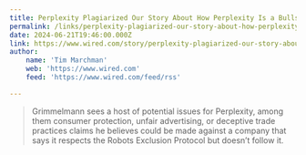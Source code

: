 ```yaml
---
title: Perplexity Plagiarized Our Story About How Perplexity Is a Bullshit Machine
permalink: /links/perplexity-plagiarized-our-story-about-how-perplexity-is-a-bullshit-machine/index.html
date: 2024-06-21T19:46:00.000Z
link: https://www.wired.com/story/perplexity-plagiarized-our-story-about-how-perplexity-is-a-bullshit-machine/
author:
    name: 'Tim Marchman'
    web: 'https://www.wired.com'
    feed: 'https://www.wired.com/feed/rss'

---
```


> Grimmelmann sees a host of potential issues for Perplexity, among them consumer protection, unfair advertising, or deceptive trade practices claims he believes could be made against a company that says it respects the Robots Exclusion Protocol but doesn’t follow it.